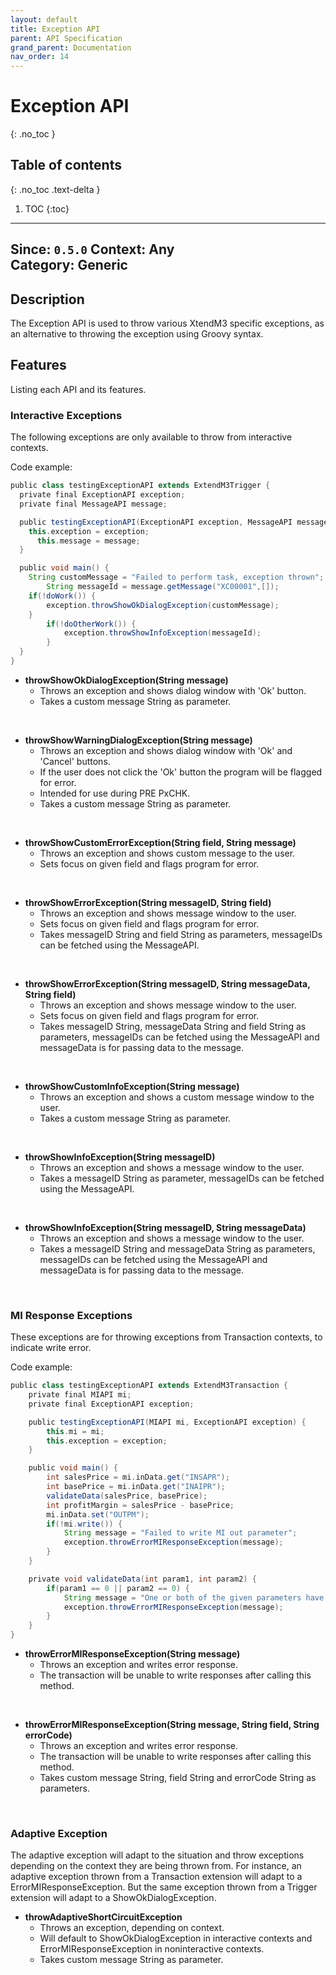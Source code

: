 ```yaml
---
layout: default
title: Exception API
parent: API Specification
grand_parent: Documentation
nav_order: 14
---
```


# Exception API
{: .no_toc }

## Table of contents
{: .no_toc .text-delta }

1. TOC
{:toc}

---
**Since**: `0.5.0`
**Context**: Any  
**Category**: Generic  
---

## Description
The Exception API is used to throw various XtendM3 specific exceptions, as an alternative to throwing the exception using Groovy syntax.

## Features
Listing each API and its features.

### Interactive Exceptions
The following exceptions are only available to throw from interactive contexts. 

Code example:

```groovy
public class testingExceptionAPI extends ExtendM3Trigger {
  private final ExceptionAPI exception;
  private final MessageAPI message;

  public testingExceptionAPI(ExceptionAPI exception, MessageAPI message) {
    this.exception = exception;
	  this.message = message;
  }

  public void main() {
    String customMessage = "Failed to perform task, exception thrown";
		String messageId = message.getMessage("XC00001",[]);
    if(!doWork()) {
    	exception.throwShowOkDialogException(customMessage);
    }
		if(!doOtherWork()) {
			exception.throwShowInfoException(messageId);
		}
  }
}
```

* **throwShowOkDialogException(String message)**
	*	Throws an exception and shows dialog window with 'Ok' button.
	* Takes a custom message String as parameter.  
<br>


* **throwShowWarningDialogException(String message)**
	* Throws an exception and shows dialog window with 'Ok' and 'Cancel' buttons. 
	* If the user does not click the 'Ok' button the program will be flagged for error.
	* Intended for use during PRE PxCHK.
	* Takes a custom message String as parameter.  
<br>


* **throwShowCustomErrorException(String field, String message)**
	* Throws an exception and shows custom message to the user.
	* Sets focus on given field and flags program for error.
<br>


* **throwShowErrorException(String messageID, String field)**
	* Throws an exception and shows message window to the user.
	* Sets focus on given field and flags program for error.
	* Takes messageID String and field String as parameters, messageIDs can be fetched using the MessageAPI.
<br>


* **throwShowErrorException(String messageID, String messageData, String field)**
	* Throws an exception and shows message window to the user.
	* Sets focus on given field and flags program for error.
	* Takes messageID String, messageData String and field String as parameters, messageIDs can be fetched using the MessageAPI and messageData is for passing data to the message.
<br>


* **throwShowCustomInfoException(String message)**
	* Throws an exception and shows a custom message window to the user.
	* Takes a custom message String as parameter.
<br>


* **throwShowInfoException(String messageID)**
	* Throws an exception and shows a message window to the user.
	* Takes a messageID String as parameter, messageIDs can be fetched using the MessageAPI.
<br>


* **throwShowInfoException(String messageID, String messageData)**
	* Throws an exception and shows a message window to the user. 
	* Takes a messageID String and messageData String as parameters, messageIDs can be fetched using the MessageAPI and messageData is for passing data to the message.
<br>


### MI Response Exceptions 
These exceptions are for throwing exceptions from Transaction contexts, to indicate write error.

Code example:
```groovy
public class testingExceptionAPI extends ExtendM3Transaction {
	private final MIAPI mi;
	private final ExceptionAPI exception;

	public testingExceptionAPI(MIAPI mi, ExceptionAPI exception) {
		this.mi = mi;
		this.exception = exception;
	}

	public void main() {
		int salesPrice = mi.inData.get("INSAPR");
		int basePrice = mi.inData.get("INAIPR");
		validateData(salesPrice, basePrice);
		int profitMargin = salesPrice - basePrice;
		mi.inData.set("OUTPM");
		if(!mi.write()) {
			String message = "Failed to write MI out parameter";
			exception.throwErrorMIResponseException(message);
		}
	}

	private void validateData(int param1, int param2) {
		if(param1 == 0 || param2 == 0) {
			String message = "One or both of the given parameters have value zero.";
			exception.throwErrorMIResponseException(message);
		}
	}
}
```

* **throwErrorMIResponseException(String message)** 
	* Throws an exception and writes error response.
	* The transaction will be unable to write responses after calling this method.
<br>

* **throwErrorMIResponseException(String message, String field, String errorCode)**
	* Throws an exception and writes error response.
	* The transaction will be unable to write responses after calling this method.
	* Takes custom message String, field String and errorCode String as parameters. 
<br>

### Adaptive Exception
The adaptive exception will adapt to the situation and throw exceptions depending on the context they are being thrown from. 
For instance, an adaptive exception thrown from a Transaction extension will adapt to a ErrorMIResponseException. But the same exception thrown from a Trigger extension will adapt to a ShowOkDialogException.

* **throwAdaptiveShortCircuitException**
	* Throws an exception, depending on context.
	* Will default to ShowOkDialogException in interactive contexts and ErrorMIResponseException in noninteractive contexts.
	* Takes custom message String as parameter.